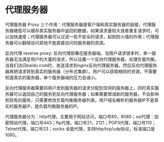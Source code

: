 # 代理服务器

代理服务器 Proxy 三个作用：代理服务器是客户端和真实服务器的链接，代理服务器硬盘可以缓存真实服务器中返回的数据，如果请求量较大或者重复请求时，可以加快速度；代理服务器可以过滤一些不安全的请求，起到防火墙的作用；代理服务器可以翻墙访问其他不能直接访问的服务器的资源。

反向代理 reverse proxy: 反向代理部署在服务器端。当用户请求很多时，单一服务器无法满足用户的大量的请求，所以设置一个反向代理服务器，处理负载均衡。当我们访问baidu.com时，发送请求到nginx反向代理服务器，然后反向代理服务器再把请求转到真实的服务器（分布式集群）。用户可以获取相同的资源，不需要知道真实的服务器，单个服务器端的压力会减小。

反向代理服务器需要将用户发到服务器的请求分配到空闲的服务器上，同时真实服务器可以返回自己的服务到反向代理服务器；如果需要增减新的服务器，不会影响到现有的服务，只需要修改负载均衡服务器列表。用户域名解析的服务器IP不是真实的服务器IP，是负载均衡服务器的IP。

代理服务器分为：http代理，主要用于网站访问，端口号80，8080；ssl代理：加密网站代理，端口号443；ftp代理，端口号21，2121；POP3代理，端口号110；Telnet代理，端口号23；socks 全能代理，支持http/tcp/udp协议，标准端口是1080。